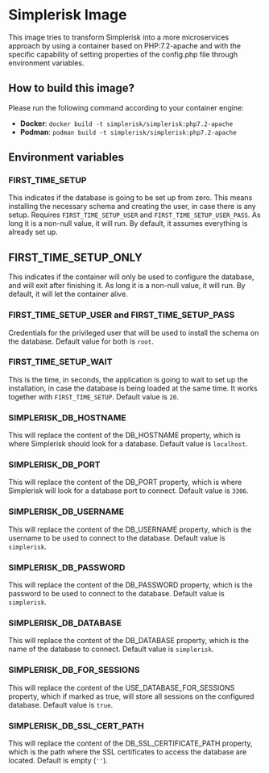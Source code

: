 # Simplerisk Image

This image tries to transform Simplerisk into a more microservices approach by using a container based on PHP:7.2-apache and with the specific capability of setting properties of the config.php file through environment variables.

## How to build this image?

Please run the following command according to your container engine:
- **Docker**: `docker build -t simplerisk/simplerisk:php7.2-apache`
- **Podman**: `podman build -t simplerisk/simplerisk:php7.2-apache`

## Environment variables

### FIRST_TIME_SETUP

This indicates if the database is going to be set up from zero. This means installing the necessary schema and creating the user, in case there is any setup. Requires `FIRST_TIME_SETUP_USER` and `FIRST_TIME_SETUP_USER_PASS`. As long it is a non-null value, it will run. By default, it assumes everything is already set up.

## FIRST_TIME_SETUP_ONLY

This indicates if the container will only be used to configure the database, and will exit after finishing it. As long it is a non-null value, it will run. By default, it will let the container alive.

### FIRST_TIME_SETUP_USER and FIRST_TIME_SETUP_PASS

Credentials for the privileged user that will be used to install the schema on the database. Default value for both is `root`.

### FIRST_TIME_SETUP_WAIT

This is the time, in seconds, the application is going to wait to set up the installation, in case the database is being loaded at the same time. It works together with `FIRST_TIME_SETUP`. Default value is `20`.

### SIMPLERISK_DB_HOSTNAME

This will replace the content of the DB_HOSTNAME property, which is where Simplerisk should look for a database. Default value is `localhost`.

### SIMPLERISK_DB_PORT

This will replace the content of the DB_PORT property, which is where Simplerisk will look for a database port  to connect. Default value is `3306`.

### SIMPLERISK_DB_USERNAME

This will replace the content of the DB_USERNAME property, which is the username to be used to connect to the database. Default value is `simplerisk`.

### SIMPLERISK_DB_PASSWORD

This will replace the content of the DB_PASSWORD property, which is the password to be used to connect to the database. Default value is `simplerisk`.

### SIMPLERISK_DB_DATABASE

This will replace the content of the DB_DATABASE property, which is the name of the database to connect. Default value is `simplerisk`.

### SIMPLERISK_DB_FOR_SESSIONS

This will replace the content of the USE_DATABASE_FOR_SESSIONS property, which if marked as true, will store all sessions on the configured database. Default value is `true`. 

### SIMPLERISK_DB_SSL_CERT_PATH

This will replace the content of the DB_SSL_CERTIFICATE_PATH property, which is the path where the SSL certificates to access the database are located. Default is empty (`''`).